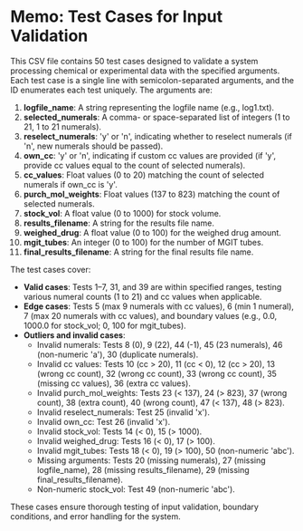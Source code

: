 # Memo: Test Cases for Input Validation

This CSV file contains 50 test cases designed to validate a system processing chemical or experimental data with the specified arguments. Each test case is a single line with semicolon-separated arguments, and the ID enumerates each test uniquely. The arguments are:

1. **logfile_name**: A string representing the logfile name (e.g., log1.txt).
2. **selected_numerals**: A comma- or space-separated list of integers (1 to 21, 1 to 21 numerals).
3. **reselect_numerals**: 'y' or 'n', indicating whether to reselect numerals (if 'n', new numerals should be passed).
4. **own_cc**: 'y' or 'n', indicating if custom cc values are provided (if 'y', provide cc values equal to the count of selected numerals).
5. **cc_values**: Float values (0 to 20) matching the count of selected numerals if own_cc is 'y'.
6. **purch_mol_weights**: Float values (137 to 823) matching the count of selected numerals.
7. **stock_vol**: A float value (0 to 1000) for stock volume.
8. **results_filename**: A string for the results file name.
9. **weighed_drug**: A float value (0 to 100) for the weighed drug amount.
10. **mgit_tubes**: An integer (0 to 100) for the number of MGIT tubes.
11. **final_results_filename**: A string for the final results file name.

The test cases cover:
- **Valid cases**: Tests 1–7, 31, and 39 are within specified ranges, testing various numeral counts (1 to 21) and cc values when applicable.
- **Edge cases**: Tests 5 (max 9 numerals with cc values), 6 (min 1 numeral), 7 (max 20 numerals with cc values), and boundary values (e.g., 0.0, 1000.0 for stock_vol; 0, 100 for mgit_tubes).
- **Outliers and invalid cases**:
  - Invalid numerals: Tests 8 (0), 9 (22), 44 (-1), 45 (23 numerals), 46 (non-numeric 'a'), 30 (duplicate numerals).
  - Invalid cc values: Tests 10 (cc > 20), 11 (cc < 0), 12 (cc > 20), 13 (wrong cc count), 32 (wrong cc count), 33 (wrong cc count), 35 (missing cc values), 36 (extra cc values).
  - Invalid purch_mol_weights: Tests 23 (< 137), 24 (> 823), 37 (wrong count), 38 (extra count), 40 (wrong count), 47 (< 137), 48 (> 823).
  - Invalid reselect_numerals: Test 25 (invalid 'x').
  - Invalid own_cc: Test 26 (invalid 'x').
  - Invalid stock_vol: Tests 14 (< 0), 15 (> 1000).
  - Invalid weighed_drug: Tests 16 (< 0), 17 (> 100).
  - Invalid mgit_tubes: Tests 18 (< 0), 19 (> 100), 50 (non-numeric 'abc').
  - Missing arguments: Tests 20 (missing numerals), 27 (missing logfile_name), 28 (missing results_filename), 29 (missing final_results_filename).
  - Non-numeric stock_vol: Test 49 (non-numeric 'abc').

These cases ensure thorough testing of input validation, boundary conditions, and error handling for the system.